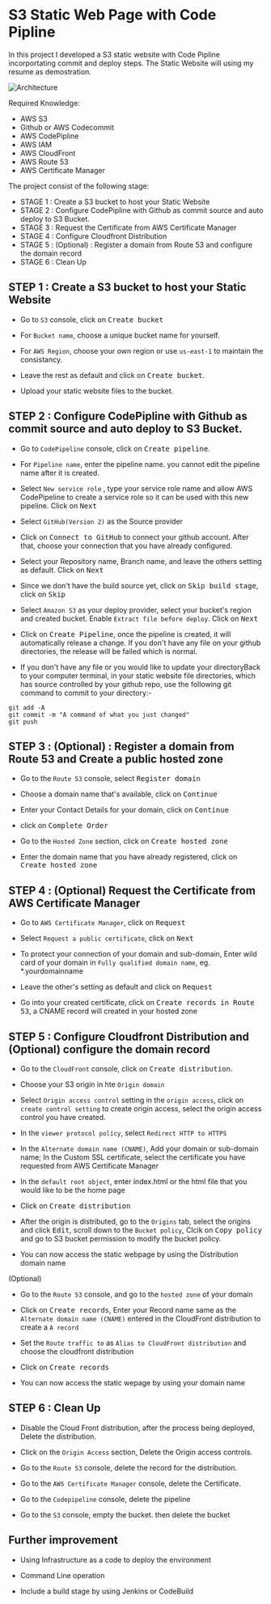 # S3 Static Web Page with Code Pipline

In this project I developed a S3 static website with Code Pipline incorportating commit and deploy steps. The Static Website will using my resume as demostration.

![Architecture](https://github.com/danielWongHin/cv/blob/main/diagram.png)

Required Knowledge:

- AWS S3
- Github or AWS Codecommit
- AWS CodePipline
- AWS IAM
- AWS CloudFront
- AWS Route 53
- AWS Certificate Manager


The project consist of the following stage:

- STAGE 1 : Create a S3 bucket to host your Static Website
- STAGE 2 : Configure CodePipline with Github as commit source and auto deploy to S3 Bucket.
- STAGE 3 : Request the Certificate from AWS Certificate Manager 
- STAGE 4 : Configure Cloudfront Distribution
- STAGE 5 : (Optional) : Register a domain from Route 53 and configure the domain record
- STAGE 6 : Clean Up

## STEP 1 : Create a S3 bucket to host your Static Website

- Go to `S3` console, click on <kbd>Create bucket</kbd>

- For `Bucket name`, choose a unique bucket name for yourself.

- For `AWS Region`, choose your own region or use `us-east-1` to maintain the consistancy.

- Leave the rest as default and click on <kbd>Create bucket</kbd>.

- Upload your static website files to the bucket.

## STEP 2 : Configure CodePipline with Github as commit source and auto deploy to S3 Bucket.

- Go to `CodePipeline` console, click on <kbd>Create pipeline</kbd>.

- For `Pipeline name`, enter the pipeline name. you cannot edit the pipeline name after it is created.

- Select `New service role` , type your service role name and allow AWS CodePipeline to create a service role so it can be used with this new pipeline. Click on <kbd>Next</kbd>

- Select `GitHub(Version 2)` as the Source provider

- Click on <kbd>Connect to GitHub</kbd> to connect your github account. After that, choose your connection that you have already configured.

- Select your Repository name, Branch name, and leave the others setting as default. Click on <kbd>Next</kbd>

- Since we don't have the build source yet, click on <kbd>Skip build stage</kbd>, click on <kbd>Skip</kbd>

- Select `Amazon S3` as your deploy provider, select your bucket's region and created bucket. Enable `Extract file before deploy`. Click on <kbd>Next</kbd>

- Click on <kbd>Create Pipeline</kbd>, once the pipeline is created, it will automatically release a change. If you don't have any file on your github directories, the release will be failed which is normal. 

- If you don't have any file or you would like to update your directoryBack to your computer terminal, in your static website file directories, which has source controlled by your github repo, use the following git command to commit to your directory:-

```
git add -A
git commit -m "A command of what you just changed"
git push
```

## STEP 3 : (Optional) : Register a domain from Route 53 and Create a public hosted zone

- Go to the `Route 53` console, select <kbd>Register domain</kbd>

- Choose a domain name that's available, click on <kbd>Continue</kbd>

- Enter your Contact Details for your domain, click on <kbd>Continue</kbd>

- click on <kbd>Complete Order</kbd>

- Go to the `Hosted Zone` section, click on <kbd>Create hosted zone</kbd>

- Enter the domain name that you have already registered, click on <kbd>Create hosted zone</kbd>

## STEP 4 : (Optional) Request the Certificate from AWS Certificate Manager

- Go to `AWS Certificate Manager`, click on <kbd>Request</kbd>

- Select `Request a public certificate`, click on <kbd>Next</kbd>

- To protect your connection of your domain and sub-domain, Enter wild card of your domain in `Fully qualified domain name`, eg. *.yourdomainname

- Leave the other's setting as default and click on <kbd>Request</kbd>

- Go into your created certificate, click on <kbd>Create records in Route 53</kbd>, a CNAME record will created in your hosted zone

## STEP 5 : Configure Cloudfront Distribution and (Optional) configure the domain record

- Go to the `CloudFront` console, click on <kbd>Create distribution</kbd>.

- Choose your S3 origin in hte `Origin domain`

- Select `Origin access control` setting in the `origin access`, click on `create control setting` to create origin access, select the origin access control you have created.

- In the `viewer protocol policy`, select `Redirect HTTP to HTTPS`

- In the `Alternate domain name (CNAME)`, Add your domain or sub-domain name; In the Custom SSL certificate, select the certificate you have requested from AWS Certificate Manager

- In the `default root object`, enter index.html or the html file that you would like to be the home page

- Click on <kbd>Create distribution</kbd>

- After the origin is distributed, go to the `Origins` tab, select the origins and click <kbd>Edit</kbd>, scroll down to the `Bucket policy`, Clcik on <kbd>Copy policy</kbd> and go to S3 bucket permission to modify the bucket policy.

- You can now access the static webpage by using the Distribution domain name

(Optional)

- Go to the `Route 53` console, and go to the `hosted zone` of your domain

- Click on <kbd>Create records</kbd>, Enter your Record name same as the `Alternate domain name (CNAME)` entered in the CloudFront distribution to create a `A record`

- Set the `Route traffic to` as `Alias to CloudFront distribution` and choose the cloudfront distribution

- Click on <kbd>Create records</kbd>

- You can now access the static wepage by using your domain name

## STEP 6 : Clean Up

- Disable the Cloud Front distribution, after the process being deployed, Delete the distribution.

- Click on the `Origin Access` section, Delete the Origin access controls.

- Go to the `Route 53` console, delete the record for the distribution.

- Go to the `AWS Certificate Manager` console, delete the Certificate.

- Go to the `Codepipeline` console, delete the pipeline

- Go to the `S3` console, empty the bucket. then delete the bucket 

## Further improvement

- Using Infrastructure as a code to deploy the environment

- Command Line operation

- Include a build stage by using Jenkins or CodeBuild